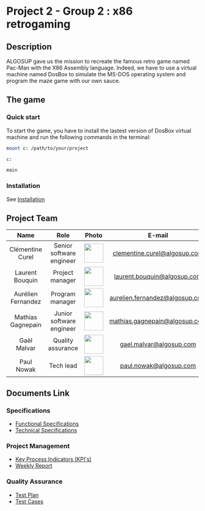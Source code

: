 # Project 2 - Group 2 : x86 retrogaming

## Description

ALGOSUP gave us the mission to recreate the famous retro game named Pac-Man with the X86 Assembly language. Indeed, we have to use a virtual machine named DosBox to simulate the MS-DOS operating system and program the maze game with our own sauce.

## The game

### Quick start

To start the game, you have to install the lastest version of DosBox virtual machine and run the following commands in the terminal:

```bash
mount c: /path/to/your/project
```

```bash
c:
```

```bash
main
```

### Installation

See [Installation](/Documents/User_manual.md)

## Project Team
|        Name        |           Role           |                                                                      Photo                                                                       |             E-mail             |
| :----------------: | :----------------------: | :----------------------------------------------------------------------------------------------------------------------------------------------: | :----------------------------: |
|  Clémentine Curel  | Senior software engineer |   <a href="https://github.com/Clementine951" rel="some text"><img src="https://avatars.githubusercontent.com/u/78617457?v=4" width="50px"></a>   |  clementine.curel@algosup.com  |
|  Laurent Bouquin   |     Project manager      |  <a href="https://github.com/laurentbouquin" rel="some text"><img src="https://avatars.githubusercontent.com/u/71769489?v=4" width="50px"></a>   |  laurent.bouquin@algosup.com   |
| Aurélien Fernandez |     Program manager      | <a href="https://github.com/aurelienfernandez" rel="some text"><img src="https://avatars.githubusercontent.com/u/71769656?v=4" width="50px"></a> | aurelien.fernandez@algosup.com |
| Mathias Gagnepain  | Junior software engineer | <a href="https://github.com/MathiasGagnepain" rel="some text"><img src="https://avatars.githubusercontent.com/u/145995367?v=4" width="50px"></a> | mathias.gagnepain@algosup.com  |
|    Gaël Malvar     |    Quality assurance     |   <a href="https://github.com/Gael-MALVAR" rel="some text"><img src="https://avatars.githubusercontent.com/u/146000851?v=4" width="50px"></a>    |    gael.malvar@algosup.com     |
|     Paul Nowak     |        Tech lead         |    <a href="https://github.com/PaulNowak36" rel="some text"><img src="https://avatars.githubusercontent.com/u/91249965?v=4" width="50px"></a>    |     paul.nowak@algosup.com     |

## Documents Link

### Specifications
- [Functional Specifications](/Documents/Functional_specifications.md)
- [Technical Specifications](/Documents/Technical_specifications.md)

### Project Management
- [Key Process Indicators (KPI's)](/Documents/Key_Process_Indicators.md)
- [Weekly Report](/Documents/Weekly_Report.md)


### Quality Assurance
- [Test Plan](/Documents/Test_plan.md)
- [Test Cases](/Documents/Test_cases.md)
